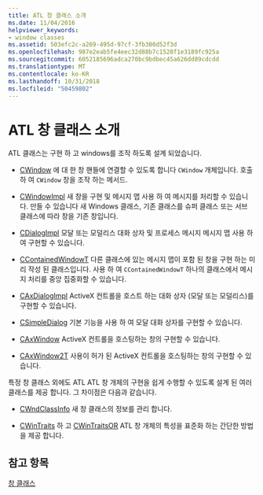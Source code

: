 ```yaml
---
title: ATL 창 클래스 소개
ms.date: 11/04/2016
helpviewer_keywords:
- window classes
ms.assetid: 503efc2c-a269-495d-97cf-3fb300d52f3d
ms.openlocfilehash: 987e2eab5fe4eec32d88b7c1528f1e3189fc925a
ms.sourcegitcommit: 6052185696adca270bc9bdbec45a626dd89cdcdd
ms.translationtype: MT
ms.contentlocale: ko-KR
ms.lasthandoff: 10/31/2018
ms.locfileid: "50459802"
---
```

# <a name="introduction-to-atl-window-classes"></a>ATL 창 클래스 소개

ATL 클래스는 구현 하 고 windows를 조작 하도록 설계 되었습니다.

- [CWindow](../atl/reference/cwindow-class.md) 에 대 한 창 핸들에 연결할 수 있도록 합니다 `CWindow` 개체입니다. 호출 하 여 `CWindow` 창을 조작 하는 메서드.

- [CWindowImpl](../atl/reference/cwindowimpl-class.md) 새 창을 구현 및 메시지 맵 사용 하 여 메시지를 처리할 수 있습니다. 만들 수 있습니다 새 Windows 클래스, 기존 클래스를 슈퍼 클래스 또는 서브 클래스에 따라 창을 기존 창입니다.

- [CDialogImpl](../atl/reference/cdialogimpl-class.md) 모달 또는 모덜리스 대화 상자 및 프로세스 메시지 메시지 맵 사용 하 여 구현할 수 있습니다.

- [CContainedWindowT](../atl/reference/ccontainedwindowt-class.md) 다른 클래스에 있는 메시지 맵이 포함 된 창을 구현 하는 미리 작성 된 클래스입니다. 사용 하 여 `CContainedWindowT` 하나의 클래스에서 메시지 처리를 중앙 집중화할 수 있습니다.

- [CAxDialogImpl](../atl/reference/caxdialogimpl-class.md) ActiveX 컨트롤을 호스트 하는 대화 상자 (모달 또는 모덜리스)를 구현할 수 있습니다.

- [CSimpleDialog](../atl/reference/csimpledialog-class.md) 기본 기능을 사용 하 여 모달 대화 상자를 구현할 수 있습니다.

- [CAxWindow](../atl/reference/caxwindow-class.md) ActiveX 컨트롤을 호스팅하는 창의 구현할 수 있습니다.

- [CAxWindow2T](../atl/reference/caxwindow2t-class.md) 사용이 허가 된 ActiveX 컨트롤을 호스팅하는 창의 구현할 수 있습니다.

특정 창 클래스 외에도 ATL ATL 창 개체의 구현을 쉽게 수행할 수 있도록 설계 된 여러 클래스를 제공 합니다. 그 차이점은 다음과 같습니다.

- [CWndClassInfo](../atl/reference/cwndclassinfo-class.md) 새 창 클래스의 정보를 관리 합니다.

- [CWinTraits](../atl/reference/cwintraits-class.md) 하 고 [CWinTraitsOR](../atl/reference/cwintraitsor-class.md) ATL 창 개체의 특성을 표준화 하는 간단한 방법을 제공 합니다.

## <a name="see-also"></a>참고 항목

[창 클래스](../atl/atl-window-classes.md)

